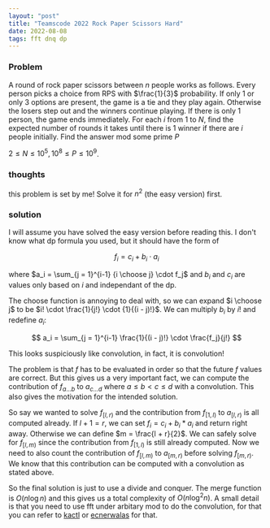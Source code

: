 ```yaml
---
layout: "post"
title: "Teamscode 2022 Rock Paper Scissors Hard"
date: 2022-08-08
tags: fft dnq dp 
---
```


### Problem

A round of rock paper scissors between $n$ people works as follows. Every person picks a choice from RPS with $\frac{1}{3}$ probability. If only $1$ or only $3$ options are present, the game is a tie and they play again. Otherwise the losers step out and the winners continue playing. If there is only $1$ person, the game ends immediately. For each $i$ from $1$ to $N$, find the expected number of rounds it takes until there is $1$ winner if there are $i$ people initially. Find the answer mod some prime $P$

$2 \leq N \leq 10^5, 10^8 \leq P \leq 10^9$. 

### thoughts

this problem is set by me! Solve it for $n^2$ (the easy version) first.


### solution

I will assume you have solved the easy version before reading this. I don't know what dp formula you used, but it should have the form of

$$
f_i = c_i + b_i \cdot a_i
$$

where $a_i = \sum_{j = 1}^{i-1} {i \choose j} \cdot f_j$ and $b_i$ and $c_i$ are values only based on $i$ and independant of the dp.

The choose function is annoying to deal with, so we can expand $i \choose j$ to be $i! \cdot \frac{1}{j!} \cdot {1}{(i - j)!}$. We can multiply $b_i$ by $i!$ and redefine $a_i$:

$$
a_i = \sum_{j = 1}^{i-1} \frac{1}{(i - j)!} \cdot \frac{f_j}{j!}
$$

This looks suspiciously like convolution, in fact, it is convolution! 

The problem is that $f$ has to be evaluated in order so that the future $f$ values are correct. But this gives us a very important fact, we can compute the contribution of $f_{a \dots b}$ to $a_{c \dots d}$ where $a \leq b < c \leq d$ with a convolution. This also gives the motivation for the intended solution.

So say we wanted to solve $f_{[l, r)}$ and the contribution from $f_{[1, l)}$ to $a_{[l, r)}$ is all computed already. If $l + 1 = r$, we can set $f_i = c_i + b_i * a_i$ and return right away. Otherwise we can define $m = \frac{l + r}{2}$. We can safely solve for $f_{[l, m)}$ since the contribution from $f_{[1, l)}$ is still already computed. Now we need to also count the contribution of $f_{[l, m)}$ to $a_{[m, r)}$ before solving $f_{[m, r)}$. We know that this contribution can be computed with a convolution as stated above.

So the final solution is just to use a divide and conquer. The merge function is $O(n \log n)$ and this gives us a total complexity of $O(n \log^2 n)$. A small detail is that you need to use fft under arbitary mod to do the convolution, for that you can refer to [kactl](https://github.com/kth-competitive-programming/kactl/blob/main/content/numerical/FastFourierTransformMod.h) or [ecnerwalas](https://github.com/ecnerwala/cp-book/blob/master/src/fft.hpp) for that.